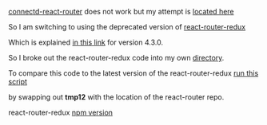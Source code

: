 
[connectd-react-router](https://github.com/supasate/connected-react-router)
does not work but my attempt is
[located here](https://github.com/stormtracks/florida-mui-menu-connected)

So I am switching to using the deprecated version of
[react-router-redux](https://github.com/ReactTraining/react-router/tree/master/packages/react-router-redux)

Which is explained [in this link](https://github.com/ReactTraining/react-router/releases/tag/v4.3.0) for version 4.3.0.

So I broke out the react-router-redux code into my own
[directory](https://github.com/stormasm/florida-mui-menu-react-router-redux/tree/master/fl15/src/rrr).

To compare this code to the latest version of the react-router-redux
[run this script](https://github.com/stormasm/florida-mui-menu-react-router-redux/blob/master/fl15/compare)

by swapping out **tmp12** with the location of the react-router repo.

react-router-redux [npm version](https://www.npmjs.com/package/react-router-redux/v/5.0.0-alpha.9)
